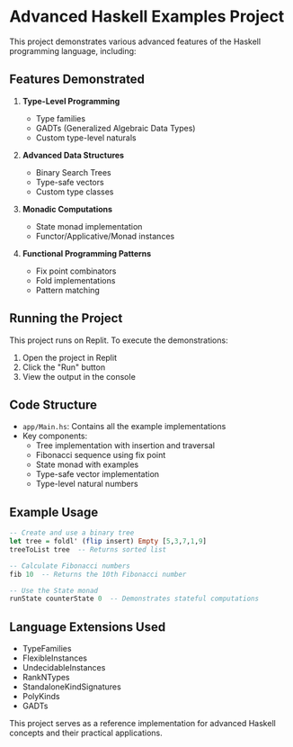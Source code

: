 
# Advanced Haskell Examples Project

This project demonstrates various advanced features of the Haskell programming language, including:

## Features Demonstrated

1. **Type-Level Programming**
   - Type families
   - GADTs (Generalized Algebraic Data Types)
   - Custom type-level naturals

2. **Advanced Data Structures**
   - Binary Search Trees
   - Type-safe vectors
   - Custom type classes

3. **Monadic Computations**
   - State monad implementation
   - Functor/Applicative/Monad instances

4. **Functional Programming Patterns**
   - Fix point combinators
   - Fold implementations
   - Pattern matching

## Running the Project

This project runs on Replit. To execute the demonstrations:

1. Open the project in Replit
2. Click the "Run" button
3. View the output in the console

## Code Structure

- `app/Main.hs`: Contains all the example implementations
- Key components:
  - Tree implementation with insertion and traversal
  - Fibonacci sequence using fix point
  - State monad with examples
  - Type-safe vector implementation
  - Type-level natural numbers

## Example Usage

```haskell
-- Create and use a binary tree
let tree = foldl' (flip insert) Empty [5,3,7,1,9]
treeToList tree  -- Returns sorted list

-- Calculate Fibonacci numbers
fib 10  -- Returns the 10th Fibonacci number

-- Use the State monad
runState counterState 0  -- Demonstrates stateful computations
```

## Language Extensions Used

- TypeFamilies
- FlexibleInstances
- UndecidableInstances
- RankNTypes
- StandaloneKindSignatures
- PolyKinds
- GADTs

This project serves as a reference implementation for advanced Haskell concepts and their practical applications.
